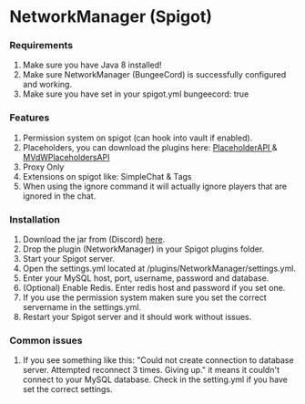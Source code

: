 # NetworkManager \(Spigot\)

### Requirements

1. Make sure you have Java 8 installed!​
2. Make sure NetworkManager \(BungeeCord\) is successfully configured and working.
3. Make sure you have set in your spigot.yml bungeecord: true

### Features

1. Permission system on spigot \(can hook into vault if enabled\).
2. Placeholders, you can download the plugins here: [PlaceholderAPI ](https://www.spigotmc.org/resources/placeholderapi.6245/)& [MVdWPlaceholdersAPI](https://www.spigotmc.org/resources/mvdwplaceholderapi.11182/)
3. Proxy Only
4. Extensions on spigot like: SimpleChat & Tags
5. When using the ignore command it will actually ignore players that are ignored in the chat.

### Installation

1. Download the jar from \(Discord\) [here](https://discord.com/channels/222070253172031500/884868288386052196/889142099604275252).
2. Drop the plugin \(NetworkManager\) in your Spigot plugins folder.
3. Start your Spigot server.
4. Open the settings.yml located at /plugins/NetworkManager/settings.yml.
5. Enter your MySQL host, port, username, password and database.
6. \(Optional\) Enable Redis. Enter redis host and password if you set one.
7. If you use the permission system maken sure you set the correct servername in the settings.yml.
8. Restart your Spigot server and it should work without issues.

### Common issues

1. If you see something like this: "Could not create connection to database server. Attempted reconnect 3 times. Giving up." it means it couldn't connect to your MySQL database. Check in the setting.yml if you have set the correct settings.

